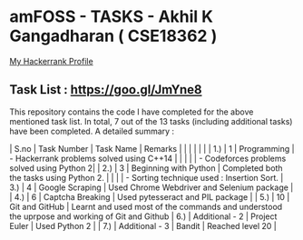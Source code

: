 # amFOSS - TASKS - Akhil K Gangadharan  ( CSE18362 )
 [My Hackerrank Profile](https://www.hackerrank.com/akhilam512?hr_r=1)

## Task List :  https://goo.gl/JmYne8

This repository contains the code I have completed for the above mentioned task list. In total, 7 out of the 13 tasks (including additional tasks) have been completed. 
 A detailed summary :
 
| S.no | Task Number | Task Name             | Remarks |
|      |             |                       |         |
| 1.)  |  1          | Programming           | - Hackerrank problems solved using C++14 |
|      |             |                       | - Codeforces problems solved using Python 2|
| 2.)  |  3          | Beginning with Python | Completed both the tasks using Python 2.
|      |             |                       | - Sorting technique used : Insertion Sort.
| 3.)  |  4          | Google Scraping       |  Used Chrome Webdriver and Selenium package |
| 4.)  |  6          | Captcha Breaking      |  Used pytesseract and PIL package |
| 5.)  |  10         | Git and GitHub        |  Learnt and used most of the commands and understood the uprpose and working of Git and Github
| 6.)  | Additional - 2 | Project Euler      |   Used Python 2 |
| 7.)  | Additional - 3 | Bandit             |   Reached level 20 |
